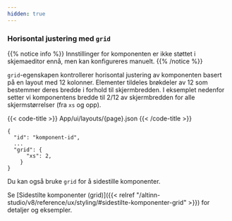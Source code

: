 ```yaml
---
hidden: true
---
```


<!-- begin intro -->
### Horisontal justering med `grid`

{{% notice info %}}
Innstillinger for komponenten er ikke støttet i skjemaeditor ennå, men kan konfigureres manuelt.
{{% /notice %}}

`grid`-egenskapen kontrollerer horisontal justering av komponenten basert på en layout med 12 kolonner.
 Elementer tildeles brøkdeler av 12 som bestemmer deres bredde i forhold til skjermbredden.
  I eksemplet nedenfor setter vi komponentens bredde til 2/12 av skjermbredden for alle skjermstørrelser (fra `xs` og opp).

<!-- end intro -->


<!-- begin asd -->


<!-- end asd -->


<!-- begin code -->

{{< code-title >}}
App/ui/layouts/{page}.json
{{< /code-title >}}

```json{hl_lines=["4-6"]}
{
  "id": "komponent-id",
  ...
  "grid": {
      "xs": 2,
    }
}
```

<!-- end code -->


<!-- begin more -->
Du kan også bruke `grid` for å sidestille komponenter.

Se [Sidestilte komponenter (grid)]({{< relref "/altinn-studio/v8/reference/ux/styling/#sidestilte-komponenter-grid" >}}) for detaljer og eksempler.

<!-- end more -->